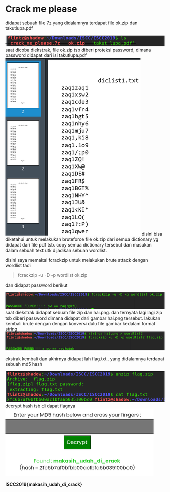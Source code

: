 # Crack me please

didapat sebuah file 7z yang didalamnya terdapat file ok.zip dan takutlupa.pdf

<img src="img/1.png"/>
saat dicoba diekstrak, file ok.zip tsb diberi proteksi password,
dimana password didapat dari isi takutlupa.pdf

<img src="img/2.png"/>
disini bisa diketahui untuk melakukan bruteforce file ok.zip dari semua dictionary yg didapat dari file pdf tsb.
copy semua dictionary tersebut dan masukan dalam sebuah text utk dijadikan sebuah wordlist.

disini saya memakai fcrackzip untuk melakukan brute attack dengan wordlist tadi
> fcrackzip -u -D -p wordlist ok.zip

dan didapat password berikut

<img src="img/3.png"/>
saat diekstrak didapat sebuah file zip dan hai.png. 
dan ternyata lagi lagi zip tsb diberi password dimana didapat dari gambar hai.png tersebut.
lakukan kembali brute dengan dengan konversi dulu file gambar kedalam format string


<img src="img/4.png"/>

ekstrak kembali dan akhirnya didapat lah flag.txt..
yang didalamnya terdapat sebuah md5 hash

<img src="img/5.png"/>
 decrypt hash tsb di dapat flagnya
 
 <img src="img/6.png"/>


**ISCC2019{makasih_udah_di_crack}**





